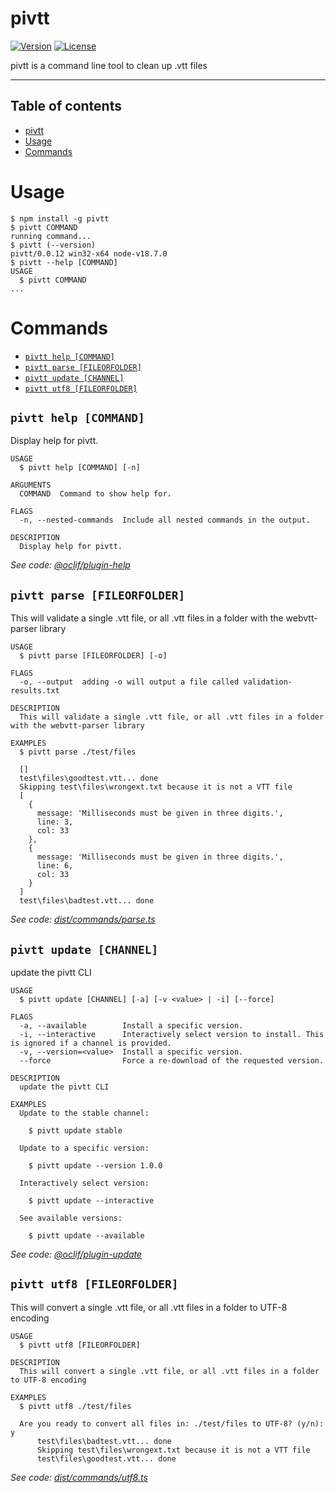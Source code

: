 # pivtt

[![Version](https://img.shields.io/npm/v/pivtt.svg)](https://npmjs.org/package/pivtt)
[![License](https://img.shields.io/npm/l/pivtt.svg)](https://github.com/markim/pivtt/package.json)

pivtt is a command line tool to clean up .vtt files

---

## Table of contents

<!-- toc -->
* [pivtt](#pivtt)
* [Usage](#usage)
* [Commands](#commands)
<!-- tocstop -->

# Usage

<!-- usage -->
```sh-session
$ npm install -g pivtt
$ pivtt COMMAND
running command...
$ pivtt (--version)
pivtt/0.0.12 win32-x64 node-v18.7.0
$ pivtt --help [COMMAND]
USAGE
  $ pivtt COMMAND
...
```
<!-- usagestop -->

# Commands

<!-- commands -->
* [`pivtt help [COMMAND]`](#pivtt-help-command)
* [`pivtt parse [FILEORFOLDER]`](#pivtt-parse-fileorfolder)
* [`pivtt update [CHANNEL]`](#pivtt-update-channel)
* [`pivtt utf8 [FILEORFOLDER]`](#pivtt-utf8-fileorfolder)

## `pivtt help [COMMAND]`

Display help for pivtt.

```
USAGE
  $ pivtt help [COMMAND] [-n]

ARGUMENTS
  COMMAND  Command to show help for.

FLAGS
  -n, --nested-commands  Include all nested commands in the output.

DESCRIPTION
  Display help for pivtt.
```

_See code: [@oclif/plugin-help](https://github.com/oclif/plugin-help/blob/v5.1.12/src/commands/help.ts)_

## `pivtt parse [FILEORFOLDER]`

This will validate a single .vtt file, or all .vtt files in a folder with the webvtt-parser library

```
USAGE
  $ pivtt parse [FILEORFOLDER] [-o]

FLAGS
  -o, --output  adding -o will output a file called validation-results.txt

DESCRIPTION
  This will validate a single .vtt file, or all .vtt files in a folder with the webvtt-parser library

EXAMPLES
  $ pivtt parse ./test/files

  []
  test\files\goodtest.vtt... done
  Skipping test\files\wrongext.txt because it is not a VTT file
  [
    {
      message: 'Milliseconds must be given in three digits.',
      line: 3,
      col: 33
    },
    {
      message: 'Milliseconds must be given in three digits.',
      line: 6,
      col: 33
    }
  ]
  test\files\badtest.vtt... done
```

_See code: [dist/commands/parse.ts](https://github.com/markim/pivtt/blob/v0.0.12/dist/commands/parse.ts)_

## `pivtt update [CHANNEL]`

update the pivtt CLI

```
USAGE
  $ pivtt update [CHANNEL] [-a] [-v <value> | -i] [--force]

FLAGS
  -a, --available        Install a specific version.
  -i, --interactive      Interactively select version to install. This is ignored if a channel is provided.
  -v, --version=<value>  Install a specific version.
  --force                Force a re-download of the requested version.

DESCRIPTION
  update the pivtt CLI

EXAMPLES
  Update to the stable channel:

    $ pivtt update stable

  Update to a specific version:

    $ pivtt update --version 1.0.0

  Interactively select version:

    $ pivtt update --interactive

  See available versions:

    $ pivtt update --available
```

_See code: [@oclif/plugin-update](https://github.com/oclif/plugin-update/blob/v3.0.0/src/commands/update.ts)_

## `pivtt utf8 [FILEORFOLDER]`

This will convert a single .vtt file, or all .vtt files in a folder to UTF-8 encoding

```
USAGE
  $ pivtt utf8 [FILEORFOLDER]

DESCRIPTION
  This will convert a single .vtt file, or all .vtt files in a folder to UTF-8 encoding

EXAMPLES
  $ pivtt utf8 ./test/files

  Are you ready to convert all files in: ./test/files to UTF-8? (y/n): y
      test\files\badtest.vtt... done
      Skipping test\files\wrongext.txt because it is not a VTT file
      test\files\goodtest.vtt... done
```

_See code: [dist/commands/utf8.ts](https://github.com/markim/pivtt/blob/v0.0.12/dist/commands/utf8.ts)_
<!-- commandsstop -->
